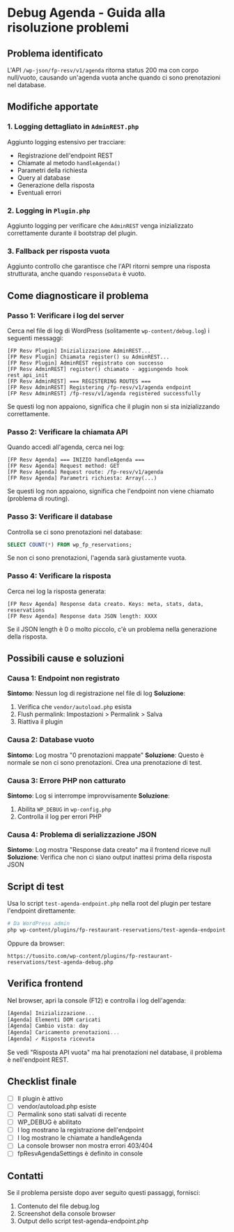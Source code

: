 # Debug Agenda - Guida alla risoluzione problemi

## Problema identificato
L'API `/wp-json/fp-resv/v1/agenda` ritorna status 200 ma con corpo null/vuoto, causando un'agenda vuota anche quando ci sono prenotazioni nel database.

## Modifiche apportate

### 1. Logging dettagliato in `AdminREST.php`
Aggiunto logging estensivo per tracciare:
- Registrazione dell'endpoint REST
- Chiamate al metodo `handleAgenda()`
- Parametri della richiesta
- Query al database
- Generazione della risposta
- Eventuali errori

### 2. Logging in `Plugin.php`
Aggiunto logging per verificare che `AdminREST` venga inizializzato correttamente durante il bootstrap del plugin.

### 3. Fallback per risposta vuota
Aggiunto controllo che garantisce che l'API ritorni sempre una risposta strutturata, anche quando `responseData` è vuoto.

## Come diagnosticare il problema

### Passo 1: Verificare i log del server
Cerca nel file di log di WordPress (solitamente `wp-content/debug.log`) i seguenti messaggi:

```
[FP Resv Plugin] Inizializzazione AdminREST...
[FP Resv Plugin] Chiamata register() su AdminREST...
[FP Resv Plugin] AdminREST registrato con successo
[FP Resv AdminREST] register() chiamato - aggiungendo hook rest_api_init
[FP Resv AdminREST] === REGISTERING ROUTES ===
[FP Resv AdminREST] Registering /fp-resv/v1/agenda endpoint
[FP Resv AdminREST] /fp-resv/v1/agenda registered successfully
```

Se questi log non appaiono, significa che il plugin non si sta inizializzando correttamente.

### Passo 2: Verificare la chiamata API
Quando accedi all'agenda, cerca nei log:

```
[FP Resv Agenda] === INIZIO handleAgenda ===
[FP Resv Agenda] Request method: GET
[FP Resv Agenda] Request route: /fp-resv/v1/agenda
[FP Resv Agenda] Parametri richiesta: Array(...)
```

Se questi log non appaiono, significa che l'endpoint non viene chiamato (problema di routing).

### Passo 3: Verificare il database
Controlla se ci sono prenotazioni nel database:

```sql
SELECT COUNT(*) FROM wp_fp_reservations;
```

Se non ci sono prenotazioni, l'agenda sarà giustamente vuota.

### Passo 4: Verificare la risposta
Cerca nei log la risposta generata:

```
[FP Resv Agenda] Response data creato. Keys: meta, stats, data, reservations
[FP Resv Agenda] Response data JSON length: XXXX
```

Se il JSON length è 0 o molto piccolo, c'è un problema nella generazione della risposta.

## Possibili cause e soluzioni

### Causa 1: Endpoint non registrato
**Sintomo**: Nessun log di registrazione nel file di log
**Soluzione**: 
1. Verifica che `vendor/autoload.php` esista
2. Flush permalink: Impostazioni > Permalink > Salva
3. Riattiva il plugin

### Causa 2: Database vuoto
**Sintomo**: Log mostra "0 prenotazioni mappate"
**Soluzione**: Questo è normale se non ci sono prenotazioni. Crea una prenotazione di test.

### Causa 3: Errore PHP non catturato
**Sintomo**: Log si interrompe improvvisamente
**Soluzione**: 
1. Abilita `WP_DEBUG` in `wp-config.php`
2. Controlla il log per errori PHP

### Causa 4: Problema di serializzazione JSON
**Sintomo**: Log mostra "Response data creato" ma il frontend riceve null
**Soluzione**: Verifica che non ci siano output inattesi prima della risposta JSON

## Script di test

Usa lo script `test-agenda-endpoint.php` nella root del plugin per testare l'endpoint direttamente:

```bash
# Da WordPress admin
php wp-content/plugins/fp-restaurant-reservations/test-agenda-endpoint.php
```

Oppure da browser:
```
https://tuosito.com/wp-content/plugins/fp-restaurant-reservations/test-agenda-debug.php
```

## Verifica frontend

Nel browser, apri la console (F12) e controlla i log dell'agenda:

```javascript
[Agenda] Inizializzazione...
[Agenda] Elementi DOM caricati
[Agenda] Cambio vista: day
[Agenda] Caricamento prenotazioni...
[Agenda] ✓ Risposta ricevuta
```

Se vedi "Risposta API vuota" ma hai prenotazioni nel database, il problema è nell'endpoint REST.

## Checklist finale

- [ ] Il plugin è attivo
- [ ] vendor/autoload.php esiste
- [ ] Permalink sono stati salvati di recente
- [ ] WP_DEBUG è abilitato
- [ ] I log mostrano la registrazione dell'endpoint
- [ ] I log mostrano le chiamate a handleAgenda
- [ ] La console browser non mostra errori 403/404
- [ ] fpResvAgendaSettings è definito in console

## Contatti

Se il problema persiste dopo aver seguito questi passaggi, fornisci:
1. Contenuto del file debug.log
2. Screenshot della console browser
3. Output dello script test-agenda-endpoint.php
